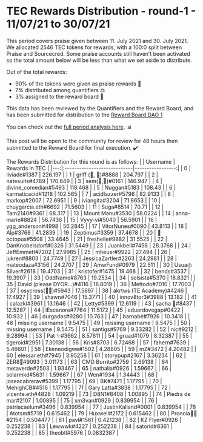 
# TEC Rewards Distribution - round-1  - 11/07/21 to 30/07/21
This period covers praise given between 11. July 2021 and 30. July 2021. We allocated 2546 TEC tokens for rewards, with a 100:0 split between Praise and Sourcecred. Some praise accounts still haven’t been activated so the total amount below will be less than what we set aside to distribute.

Out of the total rewards:

* 90% of the tokens were given as praise rewards :pray:
* 7% distributed among quantifiers :balance_scale:
* 3% assigned to the reward board :memo:

This data has been reviewed by the Quantifiers and the Reward Board, and has been submitted for distribution to the [Reward Board DAO 1](https://xdai.aragon.blossom.software/#/rewardboardtec/)


You can check out the [full period analysis here](https://rawcdn.githack.com/CommonsBuild/tec-rewards/c2eba98a9f6f09993ae69936db2d9485e72f7c48/distribution_rounds/round-1/distribution_results/reports/round-1_general_RAD_report_Report.html). :bar_chart:

This post will be open to the community for review for 48 hours then submitted to the Reward Board for final execution. :heavy_check_mark:

The Rewards Distribution for this round is as follows:
|    | Username                    |   Rewards in TEC |
|---:|:----------------------------|-----------------:|
|  0 | liviade#1387                |      226.197     |
|  1 | griff (💜, 💜)#8888         |      204.797     |
|  2 | natesuits#4789              |      170.649     |
|  3 | sem(🌸,🐝)#0161             |      146.947     |
|  4 | divine_comedian#5493        |      118.468     |
|  5 | Nuggan#5183                 |      108.43      |
|  6 | karmaticacid#1218           |      102.565     |
|  7 | acidlazzer#5796             |       82.9133    |
|  8 | markop#2007                 |       72.6951    |
|  9 | iviangita#3204              |       71.8653    |
| 10 | chuygarcia.eth#6692         |       71.5603    |
| 11 | Suga#8514                   |       70.71      |
| 12 | Tam2140#9361                |       68.317     |
| 13 | Mount Manu#3530             |       58.0224    |
| 14 | anna-marie#8824             |       56.7436    |
| 15 | Vyvy-vi#5040                |       56.5901    |
| 16 | ygg_anderson#4998           |       56.2845    |
| 17 | VitorNunes#0090             |       43.8113    |
| 18 | Alp#3768                    |       41.2839    |
| 19 | Zeptimus#3359               |       37.4678    |
| 20 | 🐙 octopus#5508             |       33.4645    |
| 21 | freshelle#9882              |       31.5525    |
| 22 | DanKnobelsdorf#0326         |       31.5449    |
| 23 | Juankbell#7458              |       28.3768    |
| 24 | JeffEmmett#7202             |       27.9985    |
| 25 | mheuer#9922                 |       27.494     |
| 26 | jukren#8803                 |       24.7749    |
| 27 | JessicaZartler#2263         |       24.2981    |
| 28 | mateodaza#3156              |       24.2707    |
| 29 | AmwFund#0979                |       22.511     |
| 30 | Usua◎ Silver#2618           |       19.4703    |
| 31 | kristofer#1475              |       19.468     |
| 32 | bends#3537                  |       19.3907    |
| 33 | OddName#8763                |       19.2534    |
| 34 | solsista#5370               |       18.8321    |
| 35 | David (please DYOR...)#4116 |       18.8019    |
| 36 | Mettodo#7010                |       17.7003    |
| 37 | osycross(🦎🦎)#5943         |       17.5897    |
| 38 | akrtws (TE Academy)#4246    |       17.4927    |
| 39 | shawn#7046                  |       15.3771    |
| 40 | innov8tor3#3988             |       13.182     |
| 41 | calazki#3961                |       13.1646    |
| 42 | Letty#5399                  |       12.6119    |
| 43 | sacha 🐝#8437               |       12.5287    |
| 44 | lEscanore#7764              |       11.5172    |
| 45 | eduardovegap#0422           |       10.932     |
| 46 | durgadas#9280               |       10.763     |
| 47 | barnabé#7926                |       10.3418    |
| 48 | missing username            |        9.5475    |
| 49 | missing username            |        9.5475    |
| 50 | missing username            |        9.5475    |
| 51 | santigs#9769                |        9.33282   |
| 52 | nic#9212                    |        9.28994   |
| 53 | Pat ✨#3662                 |        8.57611   |
| 54 | gruad#1079                  |        8.32387   |
| 55 | tigeroid#2951               |        7.30138   |
| 56 | Kris#8703                   |        6.72468   |
| 57 | fahern#7639                 |        5.46601   |
| 58 | Ekeneodigwe#1502            |        4.28805   |
| 59 | mZ#3472                     |        4.20482   |
| 60 | elessar.eth#7945            |        3.95258   |
| 61 | storypup#2167               |        3.36234   |
| 62 | ZER8🧠#9093                 |        3.01173   |
| 63 | CMD Burrito#2759            |        2.69138   |
| 64 | metaverde#2503              |        1.93467   |
| 65 | nathalia#0926               |        1.59667   |
| 66 | solarmkd#5631               |        1.59667   |
| 67 | Wen#1934                    |        1.34443   |
| 68 | joseacabrerav#5399          |        1.17795   |
| 69 | BK#7471                     |        1.17795   |
| 70 | MehighCB#4516               |        1.17795   |
| 71 | Gary Latta#3838             |        1.17795   |
| 72 | vicente.eth#4828            |        1.09219   |
| 73 | D8N1#8408                   |        1.00895   |
| 74 | Piedra de mar#2107          |        1.00895   |
| 75 | xm3van#0929                 |        0.839954  |
| 76 | patriacaelum#3496           |        0.839954  |
| 77 | JustinKalland#0001          |        0.839954  |
| 78 | Atotsm#5719                 |        0.615462  |
| 79 | Huxwell#2172                |        0.615462  |
| 80 | Pronoia🐙🦘#2154            |        0.504477  |
| 81 | pavl#1561                   |        0.421238  |
| 82 | KZ Flyer#0926               |        0.252238  |
| 83 | Lewwwk#4227                 |        0.252238  |
| 84 | satorid#8361                |        0.252238  |
| 85 | theobtl#5976                |        0.0832387 |
